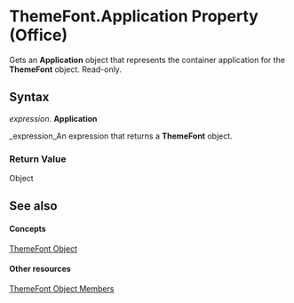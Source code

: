 
# ThemeFont.Application Property (Office)

Gets an  **Application** object that represents the container application for the **ThemeFont** object. Read-only.


## Syntax

 _expression_. **Application**

 _expression_An expression that returns a  **ThemeFont** object.


### Return Value

Object


## See also


#### Concepts


 [ThemeFont Object](1a9f1365-c392-3d04-74db-333ac111114a.md)
#### Other resources


 [ThemeFont Object Members](29f19d99-b33b-4f31-0a37-7665d7ef828b.md)
